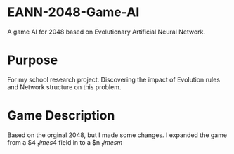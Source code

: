 # EANN-2048-Game-AI
A game AI for 2048 based on Evolutionary Artificial Neural Network.

# Purpose
For my school research project. Discovering the  impact of Evolution rules and Network structure on this problem.

# Game Description
Based on the orginal 2048, but I made some changes. I expanded the game from a $4 $_times 4$ field in to a $n $_times m$
